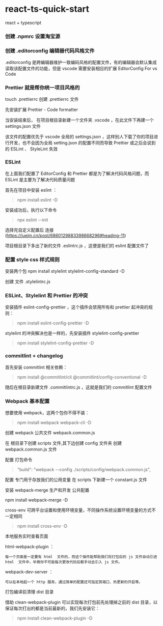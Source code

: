# react-ts-quick-start

react + typescript

### 创建 .npmrc 设置淘宝源

### 创建 .editorconfig 编辑器代码风格文件

.editorconfig 是跨编辑器维护一致编码风格的配置文件，有的编辑器会默认集成读取该配置文件的功能，但是 vscode 需要安装相应的扩展 EditorConfig For vs Code

### Prettier 就是帮你统一项目风格的

touch .prettierrc 创建 .prettierrc 文件

先安装扩展 Prettier - Code formatter

当安装结束后， 在项目根目录新建一个文件夹 .vscode ，在此文件下再建一个 settings.json 文件

该文件的配置优先于 vscode 全局的 settings.json ，这样别人下载了你的项目进行开发，也不会因为全局 setting.json 的配置不同而导致 Prettier 或之后会说到的 ESLint 、 StyleLint 失效

### ESLint

在上面我们配置了 EditorConfig 和 Prettier 都是为了解决代码风格问题，而 ESLint 是主要为了解决代码质量问题

首先在项目中安装 eslint ：

> npm install eslint -D

安装成功后，执行以下命令

> npx eslint --init

选择完自定义配置后 连接(https://juejin.cn/post/6860129883398668296#heading-11)

项目根目录下多出了新的文件 .eslintrc.js ，这便是我们的 eslint 配置文件了

### 配置 style css 样式规则

安装两个包 npm install stylelint stylelint-config-standard -D

创建 文件 .stylelintrc.js

### ESLint、Stylelint 和 Prettier 的冲突

安装插件 eslint-config-prettier ，这个插件会禁用所有和 prettier 起冲突的规则：

> npm install eslint-config-prettier -D

stylelint 的冲突解决也是一样的，先安装插件 stylelint-config-prettier

> npm install stylelint-config-prettier -D

### commitlint + changelog

首先安装 commitlint 相关依赖：

> npm install @commitlint/cli @commitlint/config-conventional -D

随后在根目录新建文件 .commitlintrc.js ，这就是我们的 commitlint 配置文件

### Webpack 基本配置

想要使用 webpack，这两个包你不得不装：

> npm install webpack webpack-cli -D

创建 webpack 公共文件 webpack.common.js

在 根目录下创建 scripts 文件,其下边创建 config 文件夹 创建 webpack.common.js 文件

配置 打包命令

> "build": "webpack --config ./scripts/config/webpack.common.js",

配置 专门用于存放我们的公用变量 在 scripts 下新建一个 constant.js 文件

安装 webpack-merge 生产和开发 公共配置

npm install webpack-merge -D

cross-env 可跨平台设置和使用环境变量，不同操作系统设置环境变量的方式不一定相同

> npm install cross-env -D

本地服务实时查看页面

html-webpack-plugin ：

    每一个页面是一定要有 html  文件的，而这个插件能帮助我们将打包后的 js 文件自动引进 html  文件中，毕竟你不可能每次更改代码后都手动去引入 js 文件。

webpack-dev-server ：

    可以在本地起一个 http 服务，通过简单的配置还可指定其端口、热更新的开启等。

打包编译前清理 dist 目录

借助 clean-webpack-plugin 可以实现每次打包前先处理掉之前的 dist 目录，以保证每次打出的都是当前最新的，我们先安装它：

> npm install clean-webpack-plugin -D
